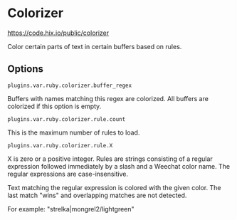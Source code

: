 Colorizer
=========

<https://code.hix.io/public/colorizer>

Color certain parts of text in certain buffers based on rules.

Options
-------

`plugins.var.ruby.colorizer.buffer_regex`

Buffers with names matching this regex are colorized. All buffers are
colorized if this option is empty.

`plugins.var.ruby.colorizer.rule.count`

This is the maximum number of rules to load.

`plugins.var.ruby.colorizer.rule.X`

X is zero or a positive integer. Rules are strings consisting of a regular
expression followed immediately by a slash and a Weechat color name. The
regular expressions are case-insensitive.

Text matching the regular expression is colored with the given color. The
last match "wins" and overlapping matches are not detected.

For example: "strelka|mongrel2/lightgreen"


